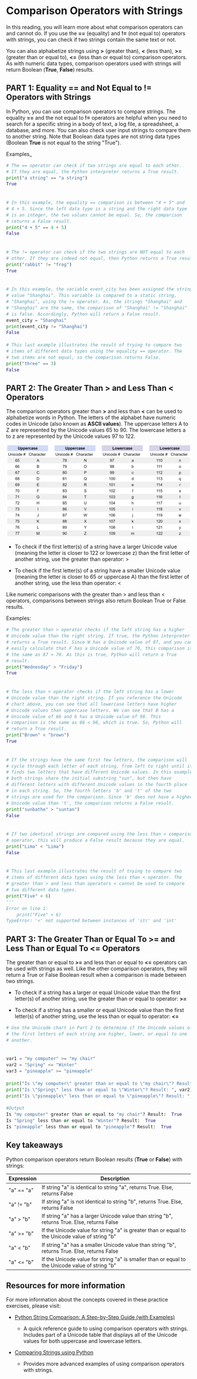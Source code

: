 # Comparison Operators with Strings
In this reading, you will learn more about what comparison operators can and cannot do. If you use the **==** (equality) and **!=** (not equal to) operators with strings, you can check if two strings contain the same text or not. 

You can also alphabetize strings using **>** (greater than), **<** (less than), **>=** (greater than or equal to), **<=** (less than or equal to) comparison operators. As with numeric data types, comparison operators used with strings will return Boolean (**True**, **False**) results.  

## PART 1: Equality == and Not Equal to != Operators with Strings
In Python, you can use comparison operators to compare strings. The equality **==** and the not equal to **!=** operators are helpful when you need to search for a specific string in a body of text, a log file, a spreadsheet, a database, and more. You can also check user input strings to compare them to another string. Note that Boolean data types are not string data types (Boolean **True** is not equal to the string "True").  

Examples_
```python
# The == operator can check if two strings are equal to each other. 
# If they are equal, the Python interpreter returns a True result.
print("a string" == "a string")
True


# In this example, the equality == comparison is between "4 + 5" and
# 4 + 5. Since the left data type is a string and the right data type
# is an integer, the two values cannot be equal. So, the comparison
# returns a False result.
print("4 + 5" == 4 + 5)
False


# The != operator can check if the two strings are NOT equal to each
# other. If they are indeed not equal, then Python returns a True result.
print("rabbit" != "frog")
True


# In this example, the variable event_city has been assigned the string 
# value "Shanghai". This variable is compared to a static string, 
# "Shanghai", using the != operator. As, the strings "Shanghai" and 
# "Shanghai" are the same, the comparison of "Shanghai" != "Shanghai" 
# is false. Accordingly, Python will return a False result.
event_city = "Shanghai"
print(event_city != "Shanghai")
False

# This last example illustrates the result of trying to compare two
# items of different data types using the equality == operator. The
# two items are not equal, so the comparison returns False.
print("three" == 3)
False
```

## PART 2: The Greater Than > and Less Than < Operators

The comparison operators greater than **>** and less than **<** can be used to alphabetize words in Python. The letters of the alphabet have numeric codes in Unicode (also known as **ASCII values**). The uppercase letters A to Z are represented by the Unicode values 65 to 90. The lowercase letters a to z are represented by the Unicode values 97 to 122. 

![alt text](/resources/ascii.png)

- To check if the first letter(s) of a string have a larger Unicode value (meaning the letter is closer to 122 or lowercase z) than the first letter of another string, use the greater than operator: >

- To check if the first letter(s) of a string have a smaller Unicode value (meaning the letter is closer to 65 or uppercase A) than the first letter of another string, use the less than operator: < 

Like numeric comparisons with the greater than > and less than < operators, comparisons between strings also return Boolean True or False results.  

Examples:
```python
# The greater than > operator checks if the left string has a higher 
# Unicode value than the right string. If true, the Python interpreter
# returns a True result. Since W has a Unicode value of 87, and you can 
# easily calculate that F has a Unicode value of 70, this comparison is
# the same as 87 > 70. As this is true, Python will return a True 
# result.
print("Wednesday" > "Friday")
True
 
 
# The less than < operator checks if the left string has a lower 
# Unicode value than the right string. If you reference the Unicode 
# chart above, you can see that all lowercase letters have higher 
# Unicode values than uppercase letters. We can see that B has a 
# Unicode value of 66 and b has a Unicode value of 98. This 
# comparison is the same as 66 < 98, which is true. So, Python will 
# return a True result.
print("Brown" < "brown")
True


# If the strings have the same first few letters, the comparison will 
# cycle through each letter of each string, from left to right until it 
# finds two letters that have different Unicode values. In this example, 
# both strings share the initial substring "sun", but then have 
# different letters with different Unicode values in the fourth place 
# in each string. So, the fourth letters 'b' and 't' of the two
# strings are used for the comparison. Since 'b' does not have a higher
# Unicode value than 't', the comparison returns a False result.
print("sunbathe" > "suntan")
False


# If two identical strings are compared using the less than < comparison
# operator, this will produce a False result because they are equal.
print("Lima" < "Lima")
False


# This last example illustrates the result of trying to compare two
# items of different data types using the less than < operator. The 
# greater than > and less than operators < cannot be used to compare
# two different data types. 
print("Five" < 6)
'''
Error on line 1:
    print("Five" < 6)
TypeError: '<' not supported between instances of 'str' and 'int'
```

## PART 3: The Greater Than or Equal To >= and Less Than or Equal To <= Operators

The greater than or equal to **>=** and less than or equal to **<=** operators can be used with strings as well. Like the other comparison operators, they will return a True or False Boolean result when a comparison is made between two strings. 

- To check if a string has a larger or equal Unicode value than the first letter(s) of another string, use the greater than or equal to operator: **>=** 

- To check if a string has a smaller or equal Unicode value than the first letter(s) of another string, use the less than or equal to operator: **<=**

```python
# Use the Unicode chart in Part 2 to determine if the Unicode values of 
# the first letters of each string are higher, lower, or equal to one
# another. 


var1 = "my computer" >= "my chair"
var2 = "Spring" <= "Winter"
var3 = "pineapple" >= "pineapple"
 
print("Is \"my computer\" greater than or equal to \"my chair\"? Result: ", var1)
print("Is \"Spring\" less than or equal to \"Winter\"? Result: ", var2)
print("Is \"pineapple\" less than or equal to \"pineapple\"? Result: ", var3)

#Output
Is "my computer" greater than or equal to "my chair"? Result:  True
Is "Spring" less than or equal to "Winter"? Result:  True
Is "pineapple" less than or equal to "pineapple"? Result:  True
```

## Key takeaways
Python comparison operators return Boolean results (**True** or **False**) with strings:

| Expression    | Description                                                                                     |
|---------------|-------------------------------------------------------------------------------------------------|
| "a" == "a"    | If string "a" is identical to string "a", returns True. Else, returns False                     |
| "a" != "b"    | If string "a" is not identical to string "b", returns True. Else, returns False                 |
| "a" > "b"     | If string "a" has a larger Unicode value than string "b", returns True. Else, returns False     |
| "a" >= "b"    | If the Unicode value for string "a" is greater than or equal to the Unicode value of string "b" |
| "a" < "b"     | If string "a" has a smaller Unicode value than string "b", returns True. Else, returns False    |
| "a" <= "b"    | If the Unicode value for string "a" is smaller than or equal to the Unicode value of string "b" |


## Resources for more information
For more information about the concepts covered in these practice exercises, please visit:

- [Python String Comparison: A Step-by-Step Guide (with Examples) ](https://www.logilax.com/python-string-comparison/)
    - A quick reference guide to using comparison operators with strings. Includes part of a Unicode table that displays all of the Unicode values for both uppercase and lowercase letters.

- [Comparing Strings using Python](https://stackabuse.com/comparing-strings-using-python/)
    - Provides more advanced examples of using comparison operators with strings.